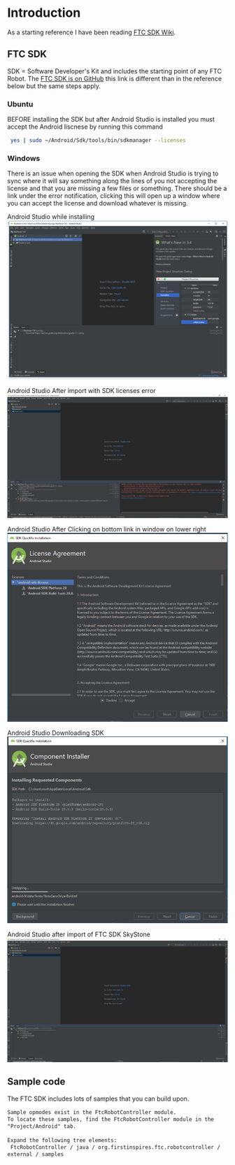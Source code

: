 # Introduction

As a starting reference I have been reading [FTC SDK Wiki](https://github.com/ftctechnh/ftc_app/wiki).

## FTC SDK

SDK = Software Developer's Kit and includes the starting point of any FTC Robot.  The [FTC SDK is on GitHub](https://github.com/FIRST-Tech-Challenge/SkyStone)
this link is different than in the reference below but the same steps apply.  

### Ubuntu 

BEFORE installing the SDK but after Android Studio is installed you must accept
the Android liscnese by running this command

```bash
 yes | sudo ~/Android/Sdk/tools/bin/sdkmanager --licenses
```

### Windows

There is an issue when opening the SDK when Android Studio is trying to sync where it will say something along the lines of you not
accepting the license and that you are missing a few files or something. There should be a link under the error notification, clicking
this will open up a window where you can accept the license and download whatever is missing.

Android Studio while installing
![Android Studio After Import](/docs/00_AS_After_Import.PNG "Android Studio After Import")

Android Studio After import with SDK licenses error
![Android Studio After import with SDK licenses error](/docs/01_AS_Error.PNG "Android Studio After import with SDK licenses error")

Android Studio After Clicking on bottom link in window on lower right
![Android Studio After Clicking on bottom link in window on lower right](/docs/02_AS_Accept_License.PNG "Android Studio After Clicking on bottom link in window on lower right")

Android Studio Downloading SDK
![Android Studio Downloading SDK](/docs/03_AS_Downloading_SDK.PNG "Android Studio Downloading SDK")

Android Studio after import of FTC SDK SkyStone
![Android Studio after import of FTC SDK SkyStone](/docs/04_Final_SDK.PNG "Android Studio after import of FTC SDK SkyStone")



## Sample code

The FTC SDK includes lots of samples that you can build upon.

```
Sample opmodes exist in the FtcRobotController module.
To locate these samples, find the FtcRobotController module in the "Project/Android" tab.

Expand the following tree elements:
 FtcRobotController / java / org.firstinspires.ftc.robotcontroller / external / samples
```
